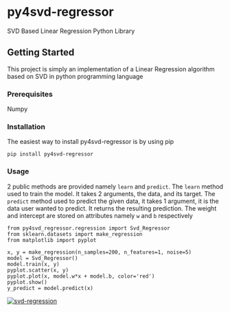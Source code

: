 # py4svd-regressor

SVD Based Linear Regression Python Library

## Getting Started

This project is simply an implementation of a Linear Regression algorithm based on SVD in python programming language

### Prerequisites

Numpy

### Installation

The easiest way to install py4svd-regressor is by using pip

```
pip install py4svd-regressor
```

### Usage
2 public methods are provided namely ```learn``` and ```predict```. The ```learn``` method used to train the model. It takes 2 arguments, the data, and its target. The ```predict``` method used to predict the given data, it takes 1 argument, it is the  data user wanted to predict. It returns the resulting prediction. The weight and intercept are stored on attributes namely ```w``` and ```b``` respectively
```
from py4svd_regressor.regression import Svd_Regressor
from sklearn.datasets import make_regression
from matplotlib import pyplot

x, y = make_regression(n_samples=200, n_features=1, noise=5)
model = Svd_Regressor()
model.train(x, y)
pyplot.scatter(x, y)
pyplot.plot(x, model.w*x + model.b, color='red')
pyplot.show()
y_predict = model.predict(x)
```
<a href="https://ibb.co/1bmf57T"><img src="https://i.ibb.co/QXKFRpM/svd-regression.png" alt="svd-regression" border="0"></a>
